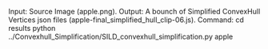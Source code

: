 Input: Source Image (apple.png).
Output: A bounch of Simplified ConvexHull Vertices json files (apple-final_simplified_hull_clip-06.js).
Command: 
    cd results
	python ../Convexhull_Simplification/SILD_convexhull_simplification.py apple
